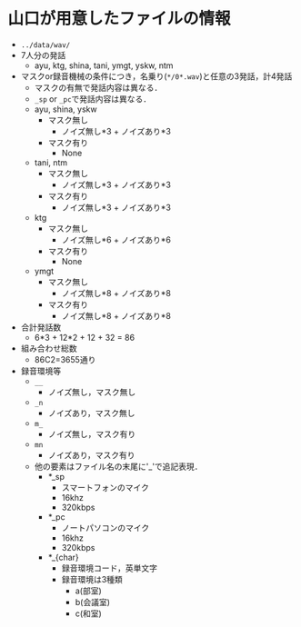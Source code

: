 # 山口が用意したファイルの情報
- `../data/wav/`
- 7人分の発話
  - ayu, ktg, shina, tani, ymgt, yskw, ntm
- マスクor録音機械の条件につき，名乗り(`*/0*.wav`)と任意の3発話，計4発話
  - マスクの有無で発話内容は異なる．
  - `_sp` or `_pc`で発話内容は異なる．
  - ayu, shina, yskw
    - マスク無し
      - ノイズ無し\*3 + ノイズあり\*3
    - マスク有り
      - None
  - tani, ntm
    - マスク無し
      - ノイズ無し\*3 + ノイズあり\*3
    - マスク有り
      - ノイズ無し\*3 + ノイズあり\*3
  - ktg
    - マスク無し
      - ノイズ無し\*6 + ノイズあり\*6
    - マスク有り
      - None
  - ymgt
    - マスク無し
      - ノイズ無し\*8 + ノイズあり\*8
    - マスク有り
      - ノイズ無し\*8 + ノイズあり\*8
- 合計発話数
  - 6\*3 + 12\*2 + 12 + 32 = 86
- 組み合わせ総数
  - 86C2=3655通り
- 録音環境等
  - `__`
    - ノイズ無し，マスク無し
  - `_n`
    - ノイズあり，マスク無し
  - `m_`
    - ノイズ無し，マスク有り
  - `mn`
    - ノイズあり，マスク有り
  - 他の要素はファイル名の末尾に'_'で追記表現．
    - *_sp
      - スマートフォンのマイク
      - 16khz
      - 320kbps
    - *_pc
      - ノートパソコンのマイク
      - 16khz
      - 320kbps
    - *_{char}
      - 録音環境コード，英単文字
      - 録音環境は3種類
        - a(部室)
        - b(会議室)
        - c(和室)